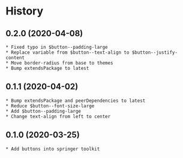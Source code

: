 # History

## 0.2.0 (2020-04-08)
    * Fixed typo in $button--padding-large
    * Replace variable from $button--text-align to $button--justify-content
    * Move border-radius from base to themes
    * Bump extendsPackage to latest

## 0.1.1 (2020-04-02)
    * Bump extendsPackage and peerDependencies to latest
    * Reduce $button--font-size-large
    * Add $button--padding-large
    * Change text-align from left to center

## 0.1.0 (2020-03-25)
    * Add buttons into springer toolkit
